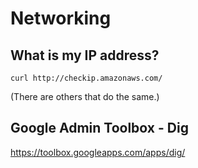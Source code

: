 # Networking

## What is my IP address?
```
curl http://checkip.amazonaws.com/
```

(There are others that do the same.)

##  Google Admin Toolbox - Dig

https://toolbox.googleapps.com/apps/dig/